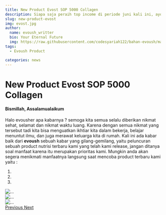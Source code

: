 ```yaml
---
title: New Product Evost SOP 5000 Collagen
description: Siapa saja peraih top income di periode juni kali ini, ayo kita simak detailnya di mari.
slug: new-product-evost
img: evost.jpg
author: 
  name: evoush_writter
  bio: Your Eternal Future
  img: https://raw.githubusercontent.com/codesyariah122/bahan-evoush/main/images/banner/jumbotron5.jpg
tags: 
  - Evoush Product

categories: news
---
```


# New Product Evost SOP 5000 Collagen

#### Bismillah, Assalamualaikum  
Halo evousher apa kabarnya ? semoga kita semua selalu diberikan nikmat sehat, selamat dan nikmat waktu luang. Karena dengan semua nikmat yang tersebut tadi kita bisa menguatkan ikhtiar kita dalam bekerja, belajar menuntut ilmu, dan juga merawat keluarga kita di rumah. Kali ini ada kabar baik dari **evoush** sebuah kabar yang gilang-gemilang, yaitu peluncuran sebuah product nutrisi terbaru kami yang telah kami release, jangan ditanya soal manfaat karena itu merupakan prioritas kami. Mungkin anda akan segera menikmati manfaatnya langsung saat mencoba product terbaru kami yaitu : 



<div id="carouselExampleIndicators" class="carousel slide" data-ride="carousel">
  <ol class="carousel-indicators">
    <li data-target="#carouselExampleIndicators" data-slide-to="0" class="active"></li>
    <li data-target="#carouselExampleIndicators" data-slide-to="1"></li>
    <li data-target="#carouselExampleIndicators" data-slide-to="2"></li>
  </ol>
  <div class="carousel-inner">
    <div class="carousel-item active">
      <img src="https://app.evoush.com/storage/product-sliders/736f93e8-6aa5-41b1-b7a4-21104885c997.jpg" class="d-block w-100" alt="...">
    </div>
    <div class="carousel-item">
      <img src="https://app.evoush.com/storage/product-sliders/208680483_535423144562771_8966429403612088480_n.jpg" class="d-block w-100" alt="...">
    </div>
    <div class="carousel-item">
      <img src="https://app.evoush.com/storage/product-sliders/corner.png" class="d-block w-100" alt="...">
    </div>
  </div>
  <a class="carousel-control-prev" href="#carouselExampleIndicators" role="button" data-slide="prev">
    <span class="carousel-control-prev-icon" aria-hidden="true"></span>
    <span class="sr-only">Previous</span>
  </a>
  <a class="carousel-control-next" href="#carouselExampleIndicators" role="button" data-slide="next">
    <span class="carousel-control-next-icon" aria-hidden="true"></span>
    <span class="sr-only">Next</span>
  </a>
</div>